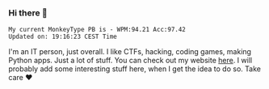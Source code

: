 ### Hi there 👋
<!-- PB START -->
```
My current MonkeyType PB is - WPM:94.21 Acc:97.42
Updated on: 19:16:23 CEST Time
```
<!-- PB END -->
I'm an IT person, just overall. I like CTFs, hacking, coding games, making Python apps. Just a lot of stuff.
You can check out my website [here](https://skill3472.github.io/).
I will probably add some interesting stuff here, when I get the idea to do so. Take care ❤️
